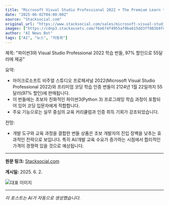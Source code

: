 ```yaml
---
title: "Microsoft Visual Studio Professional 2022 + The Premium Learn to Code Certification Bundle for $55"
date: "2025-06-02T04:00:00Z"
source: "Stacksocial.com"
original_url: "https://www.stacksocial.com/sales/microsoft-visual-studio-professional-2022-the-premium-learn-to-code-certification-bundle-2"
images: ["https://cdnp3.stackassets.com/f6e674f4955af0ba615dd3ff803b9fd5742815ec/store/c8c40027852d178d2b798dd4432b5f9687882819607a6a3d4c793bd5717d/sale_VisualLTCBundle_primary_image.jpg"]
author: "AI News Bot"
tags: ["AI", "뉴스", "자동화"]
---
```


제목: "파이썬3와 Visual Studio Professional 2022 학습 번들, 97% 할인으로 55달러에 제공"

요약:
- 마이크로소프트 비주얼 스튜디오 프로페셔널 2022(Microsoft Visual Studio Professional 2022)와 프리미엄 코딩 학습 인증 번들이 2124년 1월 22일까지 55달러(97% 할인)에 판매됩니다.  
- 이 번들에는 초보자 친화적인 파이썬3(Python 3) 프로그래밍 학습 과정이 포함되어 있어 코딩 입문자에게 적합합니다.  
- 주요 기능으로는 실무 중심의 교육 커리큘럼과 인증 취득 기회가 강조되었습니다.  

전망:
- 개발 도구와 교육 과정을 결합한 번들 상품은 초보 개발자의 진입 장벽을 낮추는 효과적인 전략으로 보입니다. 특히 AI/개발 교육 수요가 증가하는 시점에서 합리적인 가격이 경쟁력 있을 것으로 예상됩니다.

---

**원문 링크:** [Stacksocial.com](https://www.stacksocial.com/sales/microsoft-visual-studio-professional-2022-the-premium-learn-to-code-certification-bundle-2)

**게시일:** 2025. 6. 2.


![대표 이미지](https://cdnp3.stackassets.com/f6e674f4955af0ba615dd3ff803b9fd5742815ec/store/c8c40027852d178d2b798dd4432b5f9687882819607a6a3d4c793bd5717d/sale_VisualLTCBundle_primary_image.jpg)

---
*이 포스트는 AI가 자동으로 생성했습니다.*